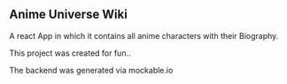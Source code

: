 

## Anime Universe Wiki
A react App in which it contains all anime characters with their Biography. 

This project was created for fun..

The backend was generated via mockable.io
